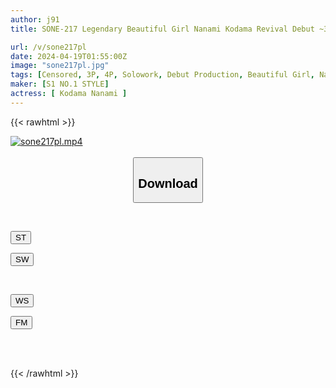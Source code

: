 ```yaml
---
author: j91
title: SONE-217 Legendary Beautiful Girl Nanami Kodama Revival Debut ~3 SEX I Really Wanted~

url: /v/sone217pl
date: 2024-04-19T01:55:00Z
image: "sone217pl.jpg"
tags: [Censored, 3P, 4P, Solowork, Debut Production, Beautiful Girl, Nasty, Hardcore, Kiss	]
maker: [S1 NO.1 STYLE]
actress: [ Kodama Nanami ]
---
```



{{< rawhtml >}}

<div class="video" data-videoid="1doa3WwAOyCeewO">
    <a href="javascript:;">
        <img src="/v/sone217pl/sone217pl.jpg" width="WIDTH" height="HEIGHT" alt="sone217pl.mp4" loading="lazy">
    </a>
</div>

<script type="text/javascript" src="https://j91.asia/asset/on-demand-st.js"></script>

<br>
  <link rel="stylesheet" href="https://j91.asia/asset/bs5.css">
  
  <center>
  <button class="btn btn-primary" type="button" data-bs-toggle="collapse" data-bs-target=".multi-collapse" aria-expanded="false" aria-controls="multiCollapseExample1 multiCollapseExample2"><h2>Download</h2></button></center>
</p>
<div class="row">
  <div class="col">
    <div class="collapse multi-collapse" id="multiCollapseExample1">
      <div class="card card-body">
	      	      <br>
<div class="buttons">  
<p><a href="https://streamtape.to/v/1doa3WwAOyCeewO" target="_blank"><button class="btn-hover color-3"><i class="fa fa-download"></i> ST</button></a></p>
<p><a href="https://asnwish.com/ubbxfdmtqhl0" target="_blank"><button class="btn-hover color-2"><i class="fa fa-download"></i> SW</button></a></p></div>
    </div>
  </div>
</div>
  <div class="col">
    <div class="collapse multi-collapse" id="multiCollapseExample2">
      <div class="card card-body">
	      <br>
<div class="buttons">
<p><a href="https://wolfstream.tv/18pzdr3sbok5"><button class="btn-hover color-9"><i class="fa fa-download"></i> WS</button></a></p>
<p><a href="https://filemoon.sx/d/mrj3i6zzgcbx"><button class="btn-hover color-8"><i class="fa fa-download"></i> FM</button></a></p></div>
<br><br>
      </div>
    </div>
  </div>
</div>

{{< /rawhtml >}}